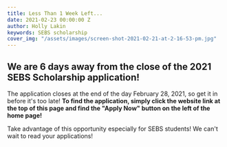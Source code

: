```yaml
---
title: Less Than 1 Week Left...
date: 2021-02-23 00:00:00 Z
author: Holly Lakin
keywords: SEBS scholarship
cover_img: "/assets/images/screen-shot-2021-02-21-at-2-16-53-pm.jpg"
---
```


## We are 6 days away from the close of the 2021 SEBS Scholarship application!

The application closes at the end of the day February 28, 2021, so get it in before it's too late! **To find the application, simply click the website link at the top of this page and find the "Apply Now" button on the left of the home page!**

Take advantage of this opportunity especially for SEBS students! We can't wait to read your applications!